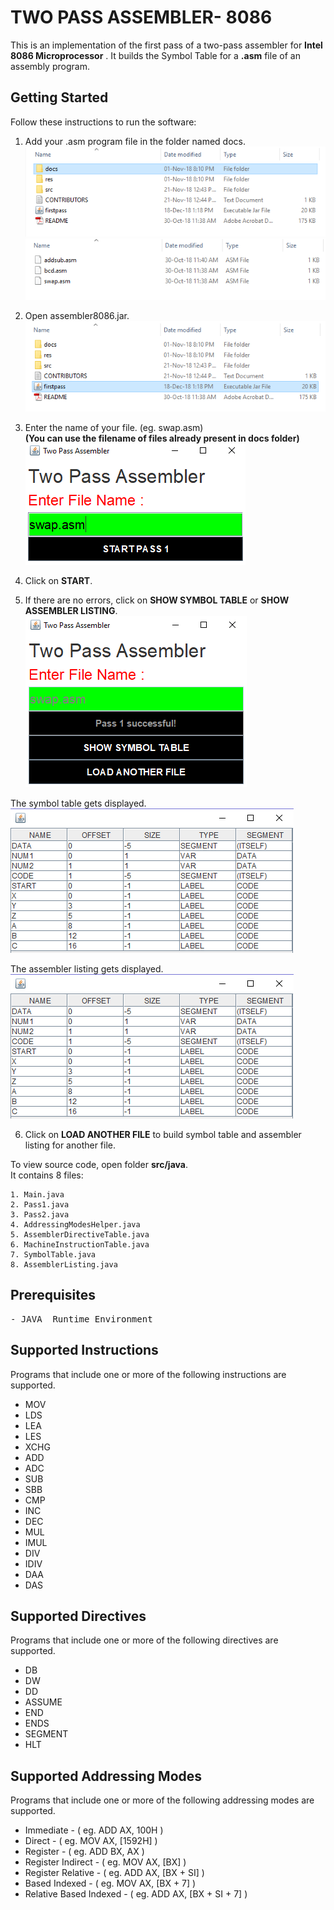 # TWO PASS ASSEMBLER- 8086

This	is	an	implementation	of	the	first	pass	of	a	two-pass	assembler	for
**Intel	8086	Microprocessor** .	It	builds	the	Symbol	Table	for	a	 **.asm** file
of	an	assembly	program.

## Getting	Started

Follow	these	instructions	to	run	the	software:
  
1. Add your .asm program file in the folder named docs.  
![](https://github.com/priyankamadhwal/Two-Pass-Assembler/blob/master/res/img1.PNG)  
![](https://github.com/priyankamadhwal/Two-Pass-Assembler/blob/master/res/img2.PNG)  
  
2. Open assembler8086.jar.  
![](https://github.com/priyankamadhwal/Two-Pass-Assembler/blob/master/res/img3.PNG)  
  
3. Enter the name of your file. (eg. swap.asm)   
**(You can use the filename of files already present in docs folder)**    
![](https://github.com/priyankamadhwal/Two-Pass-Assembler/blob/master/res/img4.png)  
  
4. Click on **START**.   
  
5. If there are no errors, click on **SHOW SYMBOL TABLE** or **SHOW ASSEMBLER LISTING**.  
![](https://github.com/priyankamadhwal/Two-Pass-Assembler/blob/master/res/img5.PNG)  
  
The	symbol	table	gets	displayed.  
![](https://github.com/priyankamadhwal/Two-Pass-Assembler/blob/master/res/img6.PNG)  
   
The assembler listing gets displayed.
![](https://github.com/priyankamadhwal/Two-Pass-Assembler/blob/master/res/img6.PNG)   
  
6. Click on **LOAD ANOTHER FILE** to build symbol table and assembler listing for another file.  
  
    
To view source code, open folder **src/java**.  
It	contains	8	files:  
```
1. Main.java
2. Pass1.java
3. Pass2.java
4. AddressingModesHelper.java
5. AssemblerDirectiveTable.java
6. MachineInstructionTable.java
7. SymbolTable.java
8. AssemblerListing.java
```  
  
## Prerequisites
<pre>
- JAVA	Runtime	Environment
</pre> 
## Supported	Instructions
  
Programs that include	one	or more	of the	following	instructions are supported.  

- MOV    
- LDS  
- LEA  
- LES  
- XCHG  
- ADD
- ADC
- SUB
- SBB
- CMP
- INC
- DEC
- MUL
- IMUL
- DIV
- IDIV
- DAA
- DAS

## Supported	Directives

Programs	that	include	one	or	more	of the	following	directives	are supported.
  
- DB
- DW
- DD
- ASSUME
- END
- ENDS
- SEGMENT
- HLT
  
## Supported	Addressing	Modes

Programs	that	include	one	or	more	of	the	following	addressing	modes are	supported.  
  
- Immediate	              -	(	eg.	ADD	AX,	100H	)
- Direct	                -	(	eg.	MOV	AX,	[1592H]	)
- Register	              -	(	eg.	ADD	BX,	AX	)
- Register	Indirect	    -	(	eg.	MOV	AX,	[BX]	)
- Register	Relative	    -	(	eg.	ADD	AX,	[BX	+	SI]	)
- Based	Indexed	          -	(	eg.	MOV	AX,	[BX	+	7]	)
- Relative	Based	Indexed	-	(	eg.	ADD	AX,	[BX	+	SI	+	7]	)  

